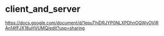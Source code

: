 # client_and_server
https://docs.google.com/document/d/1epuThjDRJYP0NLXPDhnOQWyOViRAn14fFJX18uHVUMQ/edit?usp=sharing


